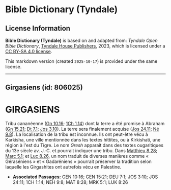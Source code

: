 # Bible Dictionary (Tyndale)

## License Information

**Bible Dictionary (Tyndale)** is based on and adapted from: _Tyndale Open Bible Dictionary_, [Tyndale House Publishers](https://tyndaleopenresources.com/), 2023, which is licensed under a [CC BY-SA 4.0 license](https://creativecommons.org/licenses/by-sa/4.0/legalcode.en).

This markdown version (created `2025-10-17`) is provided under the same license.



--------------------------------

## Girgasiens (id: 806025)

GIRGASIENS
==========

Tribu cananéenne ([Gn 10\.16](https://ref.ly/Gen10:16); [1Ch 1\.14](https://ref.ly/1Chr1:14)) dont la terre a été promise à Abraham ([Gn 15\.21](https://ref.ly/Gen15:21); [Dt 7\.1](https://ref.ly/Deut7:1); [Jos 3\.10](https://ref.ly/Josh3:10)). La terre sera finalement acquise ([Jos 24\.11](https://ref.ly/Josh24:11); [Né 9\.8](https://ref.ly/Neh9:8)). La localisation de la tribu est inconnue. Ils ont peut\-être vécu à Karkisha, une ville mentionnée dans les textes hittites, ou à Kirkishati, une région à l'est du Tigre. Le nom *Gresh* apparaît dans des textes ougaritiques du 13e siècle av. J.‑C. et pourrait indiquer une tribu. Dans [Matthieu 8\.28](https://ref.ly/Matt8:28); [Marc 5\.1](https://ref.ly/Mark5:1); et [Luc 8\.26](https://ref.ly/Luke8:26), un nom traduit de diverses manières comme « Géraséniens » et « Gadaréniens » pourrait préserver la tradition selon laquelle les Girgashites ont autrefois vécu en Palestine.

* **Associated Passages:** GEN 10:16; GEN 15:21; DEU 7:1; JOS 3:10; JOS 24:11; 1CH 1:14; NEH 9:8; MAT 8:28; MRK 5:1; LUK 8:26

